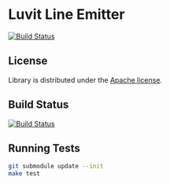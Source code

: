# Luvit Line Emitter

[![Build Status](https://travis-ci.org/virgo-agent-toolkit/luvit-line-emitter.svg?branch=master)](https://travis-ci.org/virgo-agent-toolkit/luvit-line-emitter)

## License

Library is distributed under the [Apache license](http://www.apache.org/licenses/LICENSE-2.0.html).

## Build Status

[![Build Status](https://api.travis-ci.org/Kami/luvit-line-emitter.png)](http://travis-ci.org/Kami/luvit-line-emitter)

## Running Tests

```bash
git submodule update --init
make test
```
